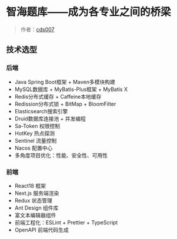 # 智海题库——成为各专业之间的桥梁

> 作者：[cds007](https://github.com/cds007)

## 技术选型

### 后端
-   Java Spring Boot框架 + Maven多模块构建
-   MySQL数据库 + MyBatis-Plus框架 + MyBatis X
-   Redis分布式缓存 + Caffeine本地缓存
-   Redission分布式锁 + BitMap + BloomFilter
-   Elasticsearch搜索引擎
-   Druid数据库连接池 + 并发编程
-   Sa-Token 权限控制
-   HotKey 热点探测
-   Sentinel 流量控制
-   Nacos 配置中心
-   多角度项目优化：性能、安全性、可用性

### 前端
- React18 框架
- Next.js 服务端渲染
- Redux 状态管理
- Ant Design 组件库
- 富文本编辑器组件
- 前端工程化：ESLint + Prettier + TypeScript
- OpenAPI 前端代码生成